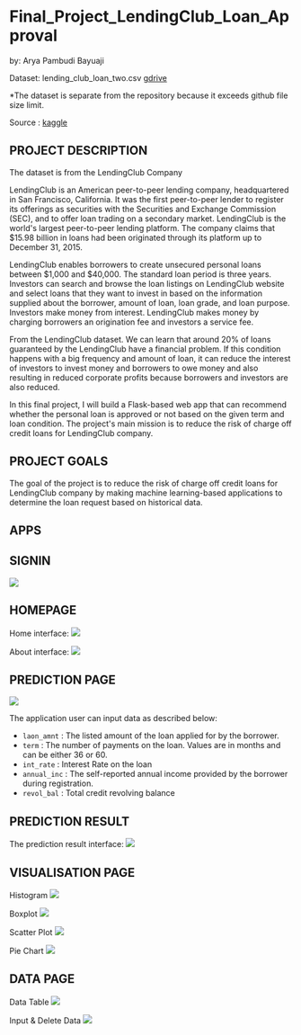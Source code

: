 # Final_Project_LendingClub_Loan_Approval


by: Arya Pambudi Bayuaji

Dataset: lending_club_loan_two.csv [gdrive](https://drive.google.com/file/d/10cSCOrt7y2XY05J7AeX5FmIbLa3wLtQV/view?usp=sharing)

*The dataset is separate from the repository because it exceeds github file size limit.


Source : [kaggle](https://www.kaggle.com/prashdash112/lending-club-loan-two-new-version)



PROJECT DESCRIPTION
---

The dataset is from the LendingClub Company

LendingClub is an American peer-to-peer lending company, headquartered in San Francisco, California. It was the first peer-to-peer lender to register its offerings as securities with the Securities and Exchange Commission (SEC), and to offer loan trading on a secondary market. LendingClub is the world's largest peer-to-peer lending platform. The company claims that $15.98 billion in loans had been originated through its platform up to December 31, 2015.

LendingClub enables borrowers to create unsecured personal loans between $1,000 and $40,000. The standard loan period is three years. Investors can search and browse the loan listings on LendingClub website and select loans that they want to invest in based on the information supplied about the borrower, amount of loan, loan grade, and loan purpose. Investors make money from interest. LendingClub makes money by charging borrowers an origination fee and investors a service fee.

From the LendingClub dataset. We can learn that around 20% of loans guaranteed by the LendingClub have a financial problem. If this condition happens with a big frequency and amount of loan, it can reduce the interest of investors to invest money and borrowers to owe money and also resulting in reduced corporate profits because borrowers and investors are also reduced.

In this final project, I will build a Flask-based web app that can recommend whether the personal loan is approved or not based on the given term and loan condition. The project's main mission is to reduce the risk of charge off credit loans for LendingClub company. 


PROJECT GOALS
---

The goal of the project is to reduce the risk of charge off credit loans for LendingClub company by making machine learning-based applications to determine the loan request based on historical data. 

APPS
---

SIGNIN
---
![](https://github.com/AryaPambudi/Final_Project_LendingClub_Loan_Approval/blob/main/Interface/sign_in.PNG)

HOMEPAGE
---
Home interface:
![](https://github.com/AryaPambudi/Final_Project_LendingClub_Loan_Approval/blob/main/Interface/home.PNG)

About interface:
![](https://github.com/AryaPambudi/Final_Project_LendingClub_Loan_Approval/blob/main/Interface/about.PNG)

PREDICTION PAGE 
---
![](https://github.com/AryaPambudi/Final_Project_LendingClub_Loan_Approval/blob/main/Interface/predict.PNG)

The application user can input data as described below:
- `laon_amnt`    : The listed amount of the loan applied for by the borrower.
- `term`         : The number of payments on the loan. Values are in months and can be either 36 or 60.
- `int_rate`     : Interest Rate on the loan
- `annual_inc`   : The self-reported annual income provided by the borrower during registration.
- `revol_bal`    : Total credit revolving balance

PREDICTION RESULT
---
The prediction result interface:
![](https://github.com/AryaPambudi/Final_Project_LendingClub_Loan_Approval/blob/main/Interface/result.PNG)

VISUALISATION PAGE
---
Histogram
![](https://github.com/AryaPambudi/Final_Project_LendingClub_Loan_Approval/blob/main/Interface/histogram.PNG)

Boxplot
![](https://github.com/AryaPambudi/Final_Project_LendingClub_Loan_Approval/blob/main/Interface/boxplot.PNG)

Scatter Plot
![](https://github.com/AryaPambudi/Final_Project_LendingClub_Loan_Approval/blob/main/Interface/scatter.PNG)

Pie Chart
![](https://github.com/AryaPambudi/Final_Project_LendingClub_Loan_Approval/blob/main/Interface/pie.PNG)

DATA PAGE 
---
Data Table
![](https://github.com/AryaPambudi/Final_Project_LendingClub_Loan_Approval/blob/main/Interface/data%20table.PNG)

Input & Delete Data
![](https://github.com/AryaPambudi/Final_Project_LendingClub_Loan_Approval/blob/main/Interface/input%20and%20delete%20data.PNG)
